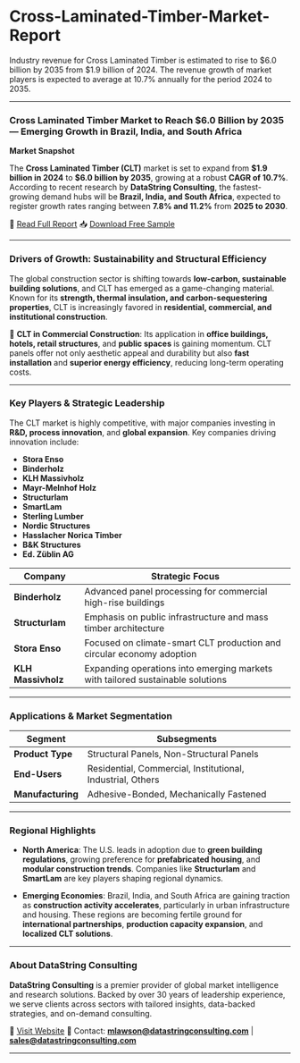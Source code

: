 # Cross-Laminated-Timber-Market-Report

Industry revenue for Cross Laminated Timber is estimated to rise to $6.0 billion by 2035 from $1.9 billion of 2024. The revenue growth of market players is expected to average at 10.7% annually for the period 2024 to 2035.



---

### **Cross Laminated Timber Market to Reach \$6.0 Billion by 2035 — Emerging Growth in Brazil, India, and South Africa**

**Market Snapshot**

The **Cross Laminated Timber (CLT)** market is set to expand from **\$1.9 billion in 2024** to **\$6.0 billion by 2035**, growing at a robust **CAGR of 10.7%**. According to recent research by **DataString Consulting**, the fastest-growing demand hubs will be **Brazil, India, and South Africa**, expected to register growth rates ranging between **7.8% and 11.2%** from **2025 to 2030**.

📘 [Read Full Report](https://datastringconsulting.com/industry-analysis/cross-laminated-timber-market-research-report)
📥 [Download Free Sample](https://datastringconsulting.com/downloadsample/cross-laminated-timber-market-research-report)

---

### **Drivers of Growth: Sustainability and Structural Efficiency**

The global construction sector is shifting towards **low-carbon, sustainable building solutions**, and CLT has emerged as a game-changing material. Known for its **strength, thermal insulation, and carbon-sequestering properties**, CLT is increasingly favored in **residential, commercial, and institutional construction**.

🔹 **CLT in Commercial Construction**:
Its application in **office buildings, hotels, retail structures**, and **public spaces** is gaining momentum. CLT panels offer not only aesthetic appeal and durability but also **fast installation** and **superior energy efficiency**, reducing long-term operating costs.

---

### **Key Players & Strategic Leadership**

The CLT market is highly competitive, with major companies investing in **R\&D, process innovation**, and **global expansion**. Key companies driving innovation include:

* **Stora Enso**
* **Binderholz**
* **KLH Massivholz**
* **Mayr-Melnhof Holz**
* **Structurlam**
* **SmartLam**
* **Sterling Lumber**
* **Nordic Structures**
* **Hasslacher Norica Timber**
* **B\&K Structures**
* **Ed. Züblin AG**

| **Company**        | **Strategic Focus**                                                            |
| ------------------ | ------------------------------------------------------------------------------ |
| **Binderholz**     | Advanced panel processing for commercial high-rise buildings                   |
| **Structurlam**    | Emphasis on public infrastructure and mass timber architecture                 |
| **Stora Enso**     | Focused on climate-smart CLT production and circular economy adoption          |
| **KLH Massivholz** | Expanding operations into emerging markets with tailored sustainable solutions |

---

### **Applications & Market Segmentation**

| **Segment**       | **Subsegments**                                            |
| ----------------- | ---------------------------------------------------------- |
| **Product Type**  | Structural Panels, Non-Structural Panels                   |
| **End-Users**     | Residential, Commercial, Institutional, Industrial, Others |
| **Manufacturing** | Adhesive-Bonded, Mechanically Fastened                     |

---

### **Regional Highlights**

* **North America**: The U.S. leads in adoption due to **green building regulations**, growing preference for **prefabricated housing**, and **modular construction trends**. Companies like **Structurlam** and **SmartLam** are key players shaping regional dynamics.

* **Emerging Economies**: Brazil, India, and South Africa are gaining traction as **construction activity accelerates**, particularly in urban infrastructure and housing. These regions are becoming fertile ground for **international partnerships**, **production capacity expansion**, and **localized CLT solutions**.

---

### **About DataString Consulting**

**DataString Consulting** is a premier provider of global market intelligence and research solutions. Backed by over 30 years of leadership experience, we serve clients across sectors with tailored insights, data-backed strategies, and on-demand consulting.

🔗 [Visit Website](https://datastringconsulting.com)
📧 Contact: **[mlawson@datastringconsulting.com](mailto:mlawson@datastringconsulting.com)** | **[sales@datastringconsulting.com](mailto:sales@datastringconsulting.com)**

---



